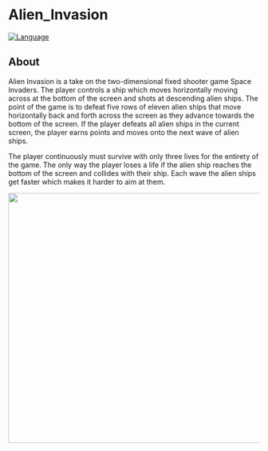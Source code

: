 # Alien_Invasion
[![Language](https://img.shields.io/badge/language-python-blue.svg?style=flat)](https://www.python.org)

## About

Alien Invasion is a take on the two-dimensional fixed shooter game Space Invaders. The player controls a ship which moves
horizontally moving across at the bottom of the screen and shots at descending alien ships. The point of the game is to defeat 
five rows of eleven alien ships that move horizontally back and forth across the screen as they advance towards the bottom of the screen. 
If the player defeats all alien ships in the current screen, the player earns points and moves onto the next wave of alien ships.

The player continuously must survive with only three lives for the entirety of the game. The only way the player loses a life if the 
alien ship reaches the bottom of the screen and collides with their ship. Each wave the alien ships get faster which makes it harder to 
aim at them.

<img src="https://i.imgur.com/o34EOJR.png" width="700" height="500" />

